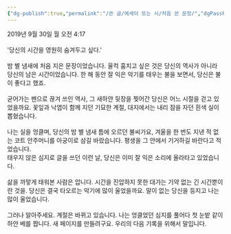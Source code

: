 ```yaml
---
{"dg-publish":true,"permalink":"/쓴 글/에세이 또는 시/처음 쓴 문장/","dgPassFrontmatter":true}
---
```


2019년 9월 30일 월 오전 4:17<br/>
<br/>
'당신의 시간을 영원히 숨겨두고 싶다.'<br/>
<br/>
밤 별 냄새에 처음 지은 문장이었습니다. 울컥 훔치고 싶은 것은 당신의 역사가 아니라 당신의 남은 시간이었습니다. 한 해 동안 잘 익은 악기를 태우는 불을 보면서, 당신은 불이 좋다고 했죠.<br/>
<br/>
굳어가는 펜으로 끊겨 쓰인 역사, 그 새하얀 뒷장을 찢어간 당신은 어느 시절을 걷고 있었을까요. 꽃잎과 낙엽이 함께 지던 기묘한 계절, 대지에서는 내리 잠을 자던 흰색 실이 뽑혔습니다.<br/>
<br/>
나는 실을 엉클며, 당신의 밤 별 냄새 틈에 오르던 불씨가요, 겨울을 한 번도 지낸 적 없는 코트 안주머니를 아궁이로 삼길 바랐습니다. 평생을 그 안에서 기거하길 바란다고 적었습니다.<br/>
태우지 않은 심지로 글을 쓰던 이런 날, 당신은 이미 잘 익은 소리에 올라타고 있었습니다.<br/>
<br/>
삶을 까맣게 태워본 사람은 압니다. 시간을 진압하지 못한 대가는 기약 없는 긴 시간뿐이란 것을. 당신은 결국 타오르는 악기에 많이 울었을까요. 말이 없는 당신을 등지고 나는 많이 울었습니다.<br/>
<br/>
그러나 알아주세요. 계절은 바뀌고 있습니다. 나는 엉클었던 심지를 풀어다 첫 눈밭 같이 하얀 베를 짭니다. 새 페이지를 만들려구요. 우리의 다음 기록을 위해서 말입니다.<br/>
